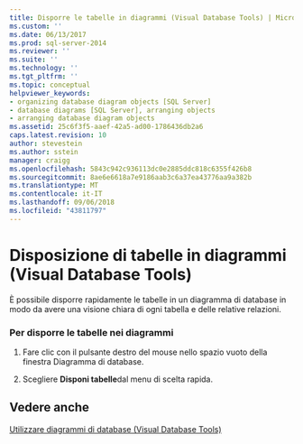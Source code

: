 ```yaml
---
title: Disporre le tabelle in diagrammi (Visual Database Tools) | Microsoft Docs
ms.custom: ''
ms.date: 06/13/2017
ms.prod: sql-server-2014
ms.reviewer: ''
ms.suite: ''
ms.technology: ''
ms.tgt_pltfrm: ''
ms.topic: conceptual
helpviewer_keywords:
- organizing database diagram objects [SQL Server]
- database diagrams [SQL Server], arranging objects
- arranging database diagram objects
ms.assetid: 25c6f3f5-aaef-42a5-ad00-1786436db2a6
caps.latest.revision: 10
author: stevestein
ms.author: sstein
manager: craigg
ms.openlocfilehash: 5843c942c936113dc0e2885ddc818c6355f426b8
ms.sourcegitcommit: 8ae6e6618a7e9186aab3c6a37ea43776aa9a382b
ms.translationtype: MT
ms.contentlocale: it-IT
ms.lasthandoff: 09/06/2018
ms.locfileid: "43811797"
---
```

# <a name="arrange-tables-in-diagrams-visual-database-tools"></a>Disposizione di tabelle in diagrammi (Visual Database Tools)
  È possibile disporre rapidamente le tabelle in un diagramma di database in modo da avere una visione chiara di ogni tabella e delle relative relazioni.  
  
### <a name="to-arrange-tables-in-diagrams"></a>Per disporre le tabelle nei diagrammi  
  
1.  Fare clic con il pulsante destro del mouse nello spazio vuoto della finestra Diagramma di database.  
  
2.  Scegliere **Disponi tabelle**dal menu di scelta rapida.  
  
## <a name="see-also"></a>Vedere anche  
 [Utilizzare diagrammi di database &#40;Visual Database Tools&#41;](visual-database-tools.md)  
  
  
